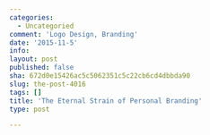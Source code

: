 ```yaml
---
categories:
  - Uncategoried
comment: 'Logo Design, Branding'
date: '2015-11-5'
info: 
layout: post
published: false
sha: 672d0e15426ac5c5062351c5c22cb6cd4dbbda90
slug: the-post-4016
tags: []
title: 'The Eternal Strain of Personal Branding'
type: post

---
```

